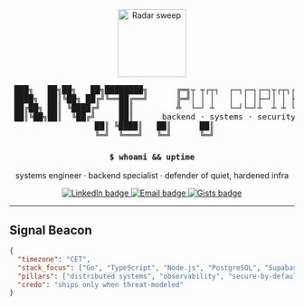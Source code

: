 <div align="center">

<!-- Optional: swap with a custom cyber GIF or SVG -->
<img src="https://raw.githubusercontent.com/Fovvy/Fovvy/main/assets/radar.gif" alt="Radar sweep" width="120"/>

<pre>
 ███╗   ██╗██╗   ██╗████████╗      ╔═╗┬ ┬┌┬┐  ┌─┐┌─┐┌─┐┬┌┬┐┌─┐┌┬┐
 ████╗  ██║╚██╗ ██╔╝╚══██╔══╝      ╠═╝│ │ │   │  │ │├─┘│ │ ├┤  │
 ██╔██╗ ██║ ╚████╔╝    ██║         ╩  └─┘ ┴   └─┘└─┘┴  ┴ ┴ └─┘ ┴
 ██║╚██╗██║  ╚██╔╝     ██║      backend · systems · security · resilience
 ██║ ╚████║   ██║      ██║
 ╚═╝  ╚═══╝   ╚═╝      ╚═╝
</pre>

<h3><code>$ whoami && uptime</code></h3>
<p>systems engineer · backend specialist · defender of quiet, hardened infra</p>

<a href="https://www.linkedin.com/in/ust-~">
  <img src="https://img.shields.io/badge/linked_in-signal-blue?style=for-the-badge&logo=linkedin&logoColor=white" alt="LinkedIn badge"/>
</a>
<a href="mailto:ust~@proton.me">
  <img src="https://img.shields.io/badge/contact-protonmail-purple?style=for-the-badge&logo=protonmail&logoColor=white" alt="Email badge"/>
</a>
<a href="https://gist.github.com/Fovvy">
  <img src="https://img.shields.io/badge/notes-gists-00ff88?style=for-the-badge&logo=github" alt="Gists badge"/>
</a>

</div>

---

## Signal Beacon
```json
{
  "timezone": "CET",
  "stack_focus": ["Go", "TypeScript", "Node.js", "PostgreSQL", "Supabase"],
  "pillars": ["distributed systems", "observability", "secure-by-default APIs"],
  "credo": "ships only when threat-modeled"
}
